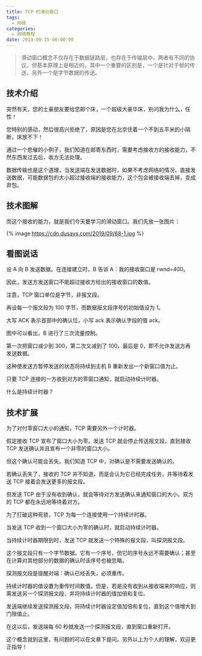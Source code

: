 ```yaml
---
title: TCP 的滑动窗口
tags:
  - 网络
categories:
  - 网络教程
date: 2019-09-15 00:00:00
---
```


> 滑动窗口概念不仅存在于数据链路层，也存在于传输层中，两者有不同的协议，但基本原理上是相近的。其中一个重要的区别是，一个是针对于帧的传送，另外一个是字节数据的传送。

<!-- more -->

## 技术介绍

突然有天，您的土豪朋友要给您邮个床，一个超级大豪华床，别问我为什么，任性！

您特别的感动，然后很高兴拒绝了，原因是您在北京住着一个不到五平米的小隔断，床放不下！

通过一个悲催的小例子，我们知道在邮寄东西时，需要考虑接收方的接收能力，不然东西发过去后，收方无法处理。

数据传输也是这个道理，当发送端在发送数据时，如果不考虑网络的情况，直接发送数据，可能数据包的大小超过接收端的接收能力，这个包会被接收端丢掉，变成弃包。

## 技术图解

而这个接收的能力，就是我们今天要学习的滑动窗口。我们先放一张图片：

{% image https://cdn.dusays.com/2019/09/68-1.jpg %}

## 看图说话

设 A 向 B 发送数据。在连接建立时，B 告诉 A：我的接收窗口是 rwnd=400。

因此，发送方发送窗口不能超过接收方给出的接收窗口的数值。

注意，TCP 窗口单位是字节，非报文段。

再设每一个报文段为 100 字节，而数据报文段序号的初始值设为 1。

大写 ACK 表示首部中的确认位，小写 ack 表示确认字段的值 ack。

图中可以看出，B 进行了三次流量控制。

第一次把窗口减少到 300，第二次又减到了 100，最后是 0，即不允许发送方再发送数据。

这种使发送方暂停发送的状态将持续到主机 B 重新发出一个新窗口值为止。

只要 TCP 连接的一方收到对方的零窗口通知，就启动持续计时器。

什么是持续计时器？

## 技术扩展

为了对付零窗口大小的通知，TCP 需要另外一个计时器。

假定接收 TCP 宣布了窗口大小为零。发送 TCP 就会停止传送报文段，直到接收 TCP 发送确认并且宣布一个非零的窗口大小。

但这个确认可能会丢失。我们知道 TCP 中，对确认是不需要发送确认的。

若确认丢失了，接收的 TCP 并不知道，而是会认为它已经完成任务，并等待着发送 TCP 接着会发送更多的报文段。

但发送 TCP 由于没有收到确认，就会等待对方发送确认来通知窗口的大小。双方的 TCP 都在永远地等待着对方。

为了打破这种死锁，TCP 为每一个连接使用一个持续计时器。

当发送 TCP 收到一个窗口大小为零的确认时，就启动持续计时器。

当持续计时器期限到时，发送 TCP 就发送一个特殊的报文段，叫探测报文段。

这个报文段只有一个字节数据。它有一个序号，但它的序号永远不需要确认；甚至在计算对其他部分的数据的确认时该序号也被忽略。

探测报文段是提醒对端：确认已经丢失，必须重传。

持续计时器的值设置为重传时间数值。但是，若是没有收到从接收端来的响应，则需发送另一个探测报文段，并将持续计时器的值加倍和复位。

发送端继续发送探测报文段，将持续计时器设定值加倍和复位，直到这个值增大到门限值止。

在这以后，发送端每 60 秒就发送一个探测报文段，直到窗口重新打开。

这个概念就到这里，有问题的可以在文章下提问。另外以上为个人的理解，欢迎更正指导！